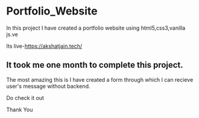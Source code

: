 # Portfolio_Website
In this project I have created a portfolio website using html5,css3,vanilla js.ve

Its live-https://akshatjain.tech/

It took me one month to complete this project.
---------------------------------------------

The most amazing this is I have created a form through which I can recieve user's message without backend.


Do check it out


Thank You


